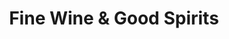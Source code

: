 ---
title: "Fine Wine & Good Spirits"
url: /ashland/fine-wine-und-good-spirits/
shop: Spirituosen
---